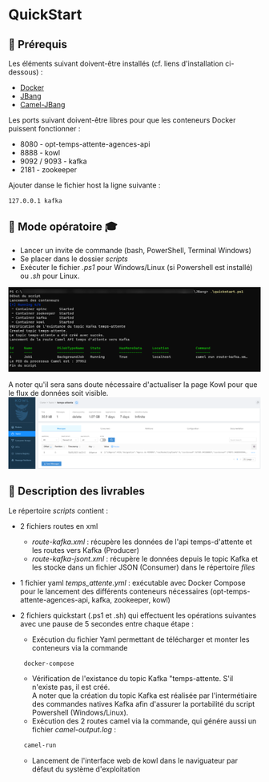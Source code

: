 # __QuickStart__

## 🧰 Prérequis

Les éléments suivant doivent-être installés (cf. liens d'installation ci-dessous) :

* <a href="https://docs.docker.com/engine/install/" target="_blank"> Docker </a>
* <a href="https://www.jbang.dev/documentation/guide/latest/installation.html" target="_blank"> JBang </a>
* <a href="https://camel.apache.org/manual/camel-jbang.html" target="_blank"> Camel-JBang </a>

Les ports suivant doivent-être libres pour que les conteneurs Docker puissent fonctionner :

* 8080 - opt-temps-attente-agences-api
* 8888 - kowl
* 9092 / 9093 - kafka
* 2181 - zookeeper

Ajouter danse le fichier host la ligne suivante :
```bash
127.0.0.1 kafka
```

 ## 🧑 Mode opératoire ‍🎓

 * Lancer un invite de commande (bash, PowerShell, Terminal Windows)
 * Se placer dans le dossier _scripts_
 * Exécuter le fichier _.ps1_ pour Windows/Linux (si Powershell est installé) ou _.sh_ pour Linux. 
 
![image](https://github.com/opt-nc/opt-temps-attente-agences-camel/blob/20-fournir-quickstartmd/doc/shell.png)

A noter qu'il sera sans doute nécessaire d'actualiser la page Kowl pour que le flux de données soit visible.
![image](https://github.com/opt-nc/opt-temps-attente-agences-camel/blob/20-fournir-quickstartmd/doc/kowl.png)


## 🔖 Description des livrables

Le répertoire _scripts_ contient :

* 2 fichiers routes en xml

    * _route-kafka.xml_ : récupère les données de l'api temps-d'attente et les routes vers Kafka (Producer)
    * _route-kafka-jsont.xml_ : récupère le données depuis le topic Kafka et les stocke dans un fichier JSON (Consumer) dans le répertoire _files_   
* 1 fichier yaml _temps_attente.yml_ : exécutable avec Docker Compose pour le lancement des différents conteneurs nécessaires (opt-temps-attente-agences-api, kafka, zookeeper, kowl) 
* 2 fichiers quickstart (.ps1 et .sh) qui effectuent les opérations suivantes avec une pause de 5 secondes entre chaque étape :

    * Exécution du fichier Yaml permettant de télécharger et monter les conteneurs via la commande 
    ```bash
     docker-compose 
     ```
    * Vérification de l'existance du topic Kafka  "temps-attente. S'il n'existe pas, il est créé.\
    A noter que la création du topic Kafka est réalisée par l'intermétiaire des commandes natives Kafka afin d'assurer la portabilité du script Powershell (Windows/Linux).
    * Exécution des 2 routes camel via la commande, qui génére aussi un fichier _camel-output.log_ : 
    ```bash
     camel-run 
     ``` 
     * Lancement de l'interface web de kowl dans le naviguateur par défaut du système d'exploitation
 
